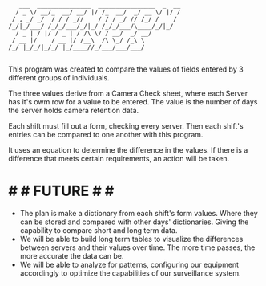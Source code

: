 ```
   ___  _______________  ________________  _  __
  / _ \/ __/_  __/ __/ |/ /_  __/  _/ __ \/ |/ /
 / , _/ _/  / / / _//    / / / _/ // /_/ /    / 
/_/|_/___/ /_/_/___/_/|_/ /_/_/___/\____/_/|_/  
  / _ | / |/ / _ | / /\ \/ / __/  _/ __/        
 / __ |/    / __ |/ /__\  /\ \_/ /_\ \          
/_/ |_/_/|_/_/ |_/____//_/___/___/___/          
                                                
```


This program was created to compare the values of fields entered by 3 different groups of individuals.

The three values derive from a Camera Check sheet, where each Server has it's owm row for a value to be entered. 
The value is the number of days the server holds camera retention data.

Each shift must fill out a form, checking every server. Then each shift's entries can be compared to one another with this program.

It uses an equation to determine the difference in the values. If there is a difference that meets certain requirements, an action will be taken.

# # # FUTURE # # #
- The plan is make a dictionary from each shift's form values. Where they can be stored and compared with other days' dictionaries. Giving the 
capability to compare short and long term data.
- We will be able to build long term tables to visualize the differences between servers and their values over time. The more time passes,
the more accurate the data can be.
- We will be able to analyze for patterns, configuring our equipment accordingly to optimize the capabilities of our surveillance system.
